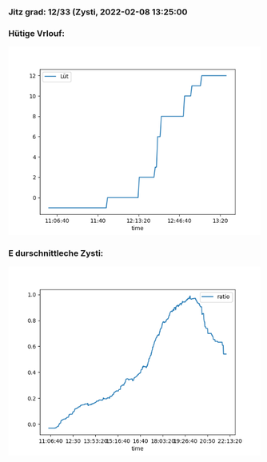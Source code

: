 ### Jitz grad: 12/33 (Zysti, 2022-02-08 13:25:00

### Hütige Vrlouf:
![Graph](Today.png)

### E durschnittleche Zysti:
![Graph](Zysti.png)